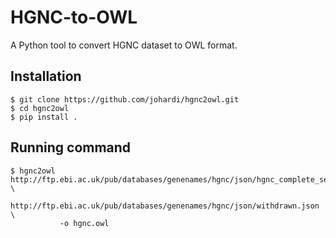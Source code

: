 # HGNC-to-OWL

A Python tool to convert HGNC dataset to OWL format.

## Installation
```
$ git clone https://github.com/johardi/hgnc2owl.git
$ cd hgnc2owl
$ pip install .
```

## Running command
```
$ hgnc2owl http://ftp.ebi.ac.uk/pub/databases/genenames/hgnc/json/hgnc_complete_set.json \
           http://ftp.ebi.ac.uk/pub/databases/genenames/hgnc/json/withdrawn.json \
           -o hgnc.owl
```
